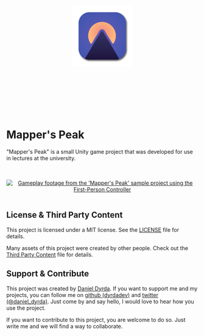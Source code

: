 <p align=center>
    <br>
    <br>
    <br>
    <br>
    <br>
    <br>
    <br>
    <a href="https://github.com/dyrdadev/mappers-peak">
        <img src="./Media/mappers-peak-icon-preview.png" alt="An icon of the mapper's peak project." width="162px"/>
    </a>
    <br>
    <br>
    <br>
    <br>
    <br>
    <br>
    <br>
    <br>
</p>


# Mapper's Peak

"Mapper's Peak" is a small Unity game project that was developed for use in lectures at the university.

<p align=center>
    <br>
    <br>
    <a href="https://github.com/dyrdadev/mappers-peak">
        <img src="./Media/first_person_controller_github_preview.gif" alt="Gameplay footage from the 'Mapper's Peak' sample project using the First-Person Controller"/>
    </a>
    <br>
    <br>
</p>

## License & Third Party Content

This project is licensed under a MIT license. See the [LICENSE](/LICENSE) file for details.

Many assets of this project were created by other people. Check out the [Third Party Content](/ThirdPartyContent.md) file for details.


## Support & Contribute

This project was created by [Daniel Dyrda](https://dyrda.io). If you want to support me and my projects, you can follow me on [github (dyrdadev)](https://github.com/dyrdadev) and [twitter (@daniel_dyrda)](https://twitter.com/daniel_dyrda). Just come by and say hello, I would love to hear how you use the project.

If you want to contribute to this project, you are welcome to do so. Just write me and we will find a way to collaborate.
